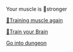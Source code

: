 Your muscle is 💪stronger 

[💪Training muscle again](0-1A.md)

[🧠Train your Brain](0-1B.md)

[Go into dungeon](../1/2.md)

